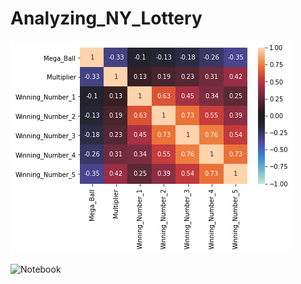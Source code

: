 # Analyzing_NY_Lottery

![Correlation Heatmap](https://github.com/iamvibhorsingh/Analyzing_NY_Lottery/blob/main/NY_Lottery_Correlation.png?raw=true)

![Notebook](https://github.com/iamvibhorsingh/Analyzing_NY_Lottery/blob/main/NY_Lottery.ipynb)
